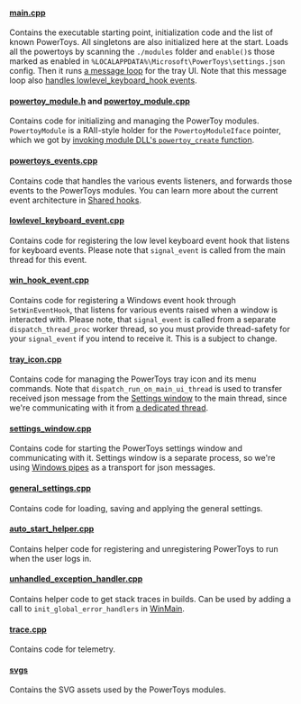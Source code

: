 #### [main.cpp](/src/runner/main.cpp)

Contains the executable starting point, initialization code and the list of known PowerToys. All singletons are also initialized here at the start. Loads all the powertoys by scanning the `./modules` folder and `enable()`s those marked as enabled in `%LOCALAPPDATA%\Microsoft\PowerToys\settings.json` config. Then it runs [a message loop](https://docs.microsoft.com/windows/win32/winmsg/using-messages-and-message-queues) for the tray UI. Note that this message loop also [handles lowlevel_keyboard_hook events](https://github.com/microsoft/PowerToys/blob/1760af50c8803588cb575167baae0439af38a9c1/src/runner/lowlevel_keyboard_event.cpp#L24).

#### [powertoy_module.h](/src/runner/powertoy_module.h) and [powertoy_module.cpp](/src/runner/powertoy_module.cpp)

Contains code for initializing and managing the PowerToy modules. `PowertoyModule` is a RAII-style holder for the `PowertoyModuleIface` pointer, which we got by [invoking module DLL's `powertoy_create` function](https://github.com/microsoft/PowerToys/blob/1760af50c8803588cb575167baae0439af38a9c1/src/runner/powertoy_module.cpp#L13-L24).

#### [powertoys_events.cpp](/src/runner/powertoys_events.cpp)

Contains code that handles the various events listeners, and forwards those events to the PowerToys modules. You can learn more about the current event architecture in [Shared hooks](/doc/devdocs/shared-hooks.md).

#### [lowlevel_keyboard_event.cpp](/src/runner/lowlevel_keyboard_event.cpp)

Contains code for registering the low level keyboard event hook that listens for keyboard events. Please note that `signal_event` is called from the main thread for this event.

#### [win_hook_event.cpp](/src/runner/win_hook_event.cpp)

Contains code for registering a Windows event hook through `SetWinEventHook`, that listens for various events raised when a window is interacted with. Please note, that `signal_event` is called from a separate `dispatch_thread_proc` worker thread, so you must provide thread-safety for your `signal_event` if you intend to receive it. This is a subject to change.

#### [tray_icon.cpp](/src/runner/tray_icon.cpp)

Contains code for managing the PowerToys tray icon and its menu commands. Note that `dispatch_run_on_main_ui_thread` is used to 
transfer received json message from the [Settings window](/doc/devdocs/settings.md) to the main thread, since we're communicating with it from [a dedicated thread](https://github.com/microsoft/PowerToys/blob/7357e40d3f54de51176efe54fda6d57028837b8c/src/runner/settings_window.cpp#L267-L271).

#### [settings_window.cpp](/src/runner/settings_window.cpp)
Contains code for starting the PowerToys settings window and communicating with it. Settings window is a separate process, so we're using [Windows pipes](https://docs.microsoft.com/windows/win32/ipc/pipes) as a transport for json messages.

#### [general_settings.cpp](/src/runner/general_settings.cpp)

Contains code for loading, saving and applying the general settings.

#### [auto_start_helper.cpp](/src/runner/auto_start_helper.cpp)

Contains helper code for registering and unregistering PowerToys to run when the user logs in.

#### [unhandled_exception_handler.cpp](/src/runner/unhandled_exception_handler.cpp)

Contains helper code to get stack traces in builds. Can be used by adding a call to `init_global_error_handlers` in [WinMain](./main.cpp).

#### [trace.cpp](/src/runner/trace.cpp)

Contains code for telemetry.

#### [svgs](/src/runner/svgs/)

Contains the SVG assets used by the PowerToys modules.
